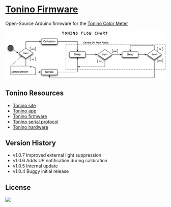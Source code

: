 [Tonino Firmware](https://github.com/myTonino/Tonino-Firmware)
==========

Open-Source Arduino firmware for the [Tonino Color Meter](http://my-tonino.com)

![](img/tonino-flow-chart.png?raw=true)


Tonino Resources
---------------
- [Tonino site](http://my-tonino.com)
- [Tonino app](https://github.com/myTonino/Tonino-App)
- [Tonino firmware](https://github.com/myTonino/Tonino-Firmware)
- [Tonino serial protocol](https://github.com/myTonino/Tonino-Firmware/blob/master/Tonino-Serial.md)
- [Tonino hardware](https://github.com/myTonino/Tonino-Hardware)

Version History
---------------
- v1.0.7 Improved external light suppression
- v1.0.6 Adds UP notification during calibration
- v1.0.5 Internal update
- v1.0.4 Buggy initial release

License
-------

[![](http://upload.wikimedia.org/wikipedia/commons/4/42/License_icon-bsd-88x31.png)](LICENSE?raw=true)
